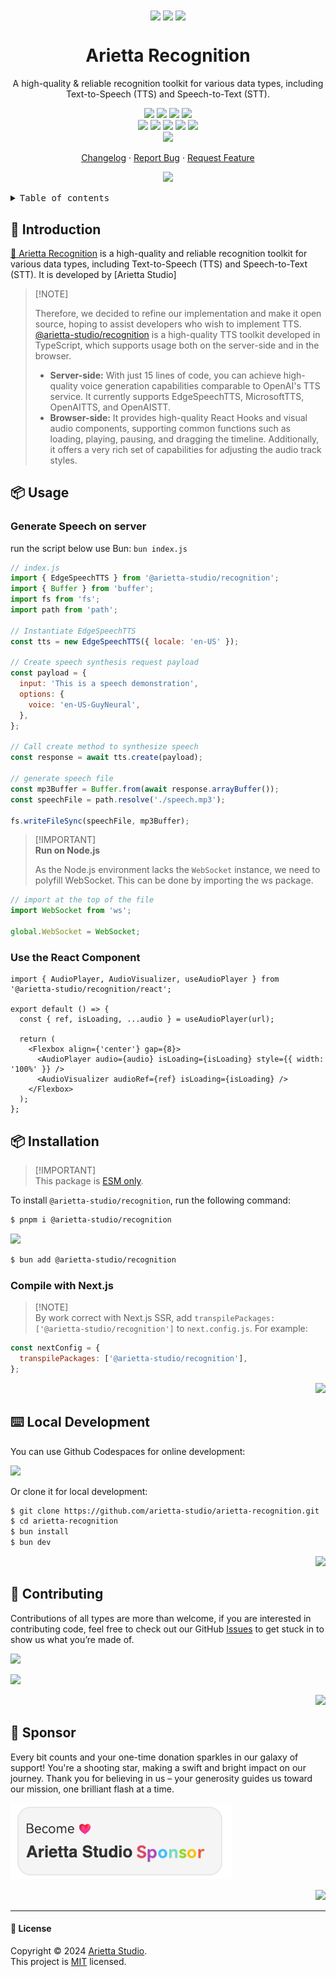 <div align="center"><a name="readme-top"></a>

<img height="120" src="https://unpkg.com/@arietta-studio/assets-logo@latest/assets/logo-3d.webp" style="vertical-align: middle;">
<img height="120" src="https://gw.alipayobjects.com/zos/kitchen/qJ3l3EPsdW/split.svg" style="vertical-align: middle;">
<img height="120" src="https://unpkg.com/@arietta-studio/assets-emoji@latest/assets/microphone.webp" style="vertical-align: middle;">

<h1>Arietta Recognition</h1>

A high-quality & reliable recognition toolkit for various data types, including Text-to-Speech (TTS) and Speech-to-Text (STT).

[![][npm-release-shield]][npm-release-link]
[![][github-releasedate-shield]][github-releasedate-link]
[![][github-action-test-shield]][github-action-test-link]
[![][github-action-release-shield]][github-action-release-link]<br/>
[![][github-contributors-shield]][github-contributors-link]
[![][github-forks-shield]][github-forks-link]
[![][github-stars-shield]][github-stars-link]
[![][github-issues-shield]][github-issues-link]
[![][github-license-shield]][github-license-link]<br/>
[![][sponsor-shield]][sponsor-link]

[Changelog](./CHANGELOG.md) · [Report Bug][github-issues-link] · [Request Feature][github-issues-link]

![](https://raw.githubusercontent.com/andreasbm/readme/master/assets/lines/rainbow.png)

</div>

<details>
<summary><kbd>Table of contents</kbd></summary>

#### TOC

- [📖 Introduction](#-introduction)
- [📦 Usage](#-usage)
  - [Generate Speech on server](#generate-speech-on-server)
  - [Use the React Component](#use-the-react-component)
- [📦 Installation](#-installation)
  - [Compile with Next.js](#compile-with-nextjs)
- [⌨️ Local Development](#️-local-development)
- [🤝 Contributing](#-contributing)
- [🩷 Sponsor](#-sponsor)
- [🔗 More Products](#-more-products)

####

</details>

## 📖 Introduction

[🤖 Arietta Recognition](https://github.com/arietta-studio/arietta-recognition) is a high-quality and reliable recognition toolkit for various data types, including Text-to-Speech (TTS) and Speech-to-Text (STT). It is developed by [Arietta Studio]

> \[!NOTE]
>
> Therefore, we decided to refine our implementation and make it open source, hoping to assist developers who wish to implement TTS.
> [@arietta-studio/recognition][npm-release-link] is a high-quality TTS toolkit developed in TypeScript, which supports usage both on the server-side and in the browser.
>
> - **Server-side:** With just 15 lines of code, you can achieve high-quality voice generation capabilities comparable to OpenAI's TTS service. It currently supports EdgeSpeechTTS, MicrosoftTTS, OpenAITTS, and OpenAISTT.
> - **Browser-side:** It provides high-quality React Hooks and visual audio components, supporting common functions such as loading, playing, pausing, and dragging the timeline. Additionally, it offers a very rich set of capabilities for adjusting the audio track styles.

## 📦 Usage

### Generate Speech on server

run the script below use Bun: `bun index.js`

```js
// index.js
import { EdgeSpeechTTS } from '@arietta-studio/recognition';
import { Buffer } from 'buffer';
import fs from 'fs';
import path from 'path';

// Instantiate EdgeSpeechTTS
const tts = new EdgeSpeechTTS({ locale: 'en-US' });

// Create speech synthesis request payload
const payload = {
  input: 'This is a speech demonstration',
  options: {
    voice: 'en-US-GuyNeural',
  },
};

// Call create method to synthesize speech
const response = await tts.create(payload);

// generate speech file
const mp3Buffer = Buffer.from(await response.arrayBuffer());
const speechFile = path.resolve('./speech.mp3');

fs.writeFileSync(speechFile, mp3Buffer);
```

> \[!IMPORTANT]\
> **Run on Node.js**
>
> As the Node.js environment lacks the `WebSocket` instance, we need to polyfill WebSocket. This can be done by importing the ws package.

```js
// import at the top of the file
import WebSocket from 'ws';

global.WebSocket = WebSocket;
```

### Use the React Component

```tsx
import { AudioPlayer, AudioVisualizer, useAudioPlayer } from '@arietta-studio/recognition/react';

export default () => {
  const { ref, isLoading, ...audio } = useAudioPlayer(url);

  return (
    <Flexbox align={'center'} gap={8}>
      <AudioPlayer audio={audio} isLoading={isLoading} style={{ width: '100%' }} />
      <AudioVisualizer audioRef={ref} isLoading={isLoading} />
    </Flexbox>
  );
};
```

## 📦 Installation

> \[!IMPORTANT]\
> This package is [ESM only](https://gist.github.com/sindresorhus/a39789f98801d908bbc7ff3ecc99d99c).

To install `@arietta-studio/recognition`, run the following command:

```bash
$ pnpm i @arietta-studio/recognition
```

[![][bun-shield]][bun-link]

```bash
$ bun add @arietta-studio/recognition
```

### Compile with Next.js

> \[!NOTE]\
> By work correct with Next.js SSR, add `transpilePackages: ['@arietta-studio/recognition']` to `next.config.js`. For example:

```js
const nextConfig = {
  transpilePackages: ['@arietta-studio/recognition'],
};
```

<div align="right">

[![][back-to-top]](#readme-top)

</div>

## ⌨️ Local Development

You can use Github Codespaces for online development:

[![][github-codespace-shield]][github-codespace-link]

Or clone it for local development:

```bash
$ git clone https://github.com/arietta-studio/arietta-recognition.git
$ cd arietta-recognition
$ bun install
$ bun dev
```

<div align="right">

[![][back-to-top]](#readme-top)

</div>

## 🤝 Contributing

Contributions of all types are more than welcome, if you are interested in contributing code, feel free to check out our GitHub [Issues][github-issues-link] to get stuck in to show us what you’re made of.

[![][pr-welcome-shield]][pr-welcome-link]

[![][github-contrib-shield]][github-contrib-link]

<div align="right">

[![][back-to-top]](#readme-top)

</div>

## 🩷 Sponsor

Every bit counts and your one-time donation sparkles in our galaxy of support! You're a shooting star, making a swift and bright impact on our journey. Thank you for believing in us – your generosity guides us toward our mission, one brilliant flash at a time.

<a href="https://opencollective.com/arietta-studio" target="_blank">
  <picture>
    <source media="(prefers-color-scheme: dark)" srcset="https://github.com/arietta-studio/.github/blob/master/static/sponsor-dark.png?raw=true">
    <img  src="https://github.com/arietta-studio/.github/blob/master/static/sponsor-light.png?raw=true">
  </picture>
</a>

<div align="right">

[![][back-to-top]](#readme-top)

</div>

---

#### 📝 License

Copyright © 2024 [Arietta Studio][profile-link]. <br />
This project is [MIT](./LICENSE) licensed.

[back-to-top]: https://img.shields.io/badge/-BACK_TO_TOP-black?style=flat-square
[bun-link]: https://bun.sh
[bun-shield]: https://img.shields.io/badge/-speedup%20with%20bun-black?logo=bun&style=for-the-badge
[github-action-release-link]: https://github.com/arietta-studio/arietta-recognition/actions/workflows/release.yml
[github-action-release-shield]: https://img.shields.io/github/actions/workflow/status/arietta-studio/arietta-recognition/release.yml?label=release&labelColor=black&logo=githubactions&logoColor=white&style=flat-square
[github-action-test-link]: https://github.com/arietta-studio/arietta-recognition/actions/workflows/test.yml
[github-action-test-shield]: https://img.shields.io/github/actions/workflow/status/arietta-studio/arietta-recognition/test.yml?label=test&labelColor=black&logo=githubactions&logoColor=white&style=flat-square
[github-codespace-link]: https://codespaces.new/arietta-studio/arietta-recognition
[github-codespace-shield]: https://github.com/codespaces/badge.svg
[github-contrib-link]: https://github.com/arietta-studio/arietta-recognition/graphs/contributors
[github-contrib-shield]: https://contrib.rocks/image?repo=arietta-studio%2Farietta-recognition
[github-contributors-link]: https://github.com/arietta-studio/arietta-recognition/graphs/contributors
[github-contributors-shield]: https://img.shields.io/github/contributors/arietta-studio/arietta-recognition?color=c4f042&labelColor=black&style=flat-square
[github-forks-link]: https://github.com/arietta-studio/arietta-recognition/network/members
[github-forks-shield]: https://img.shields.io/github/forks/arietta-studio/arietta-recognition?color=8ae8ff&labelColor=black&style=flat-square
[github-issues-link]: https://github.com/arietta-studio/arietta-recognition/issues
[github-issues-shield]: https://img.shields.io/github/issues/arietta-studio/arietta-recognition?color=ff80eb&labelColor=black&style=flat-square
[github-license-link]: https://github.com/arietta-studio/arietta-recognition/blob/main/LICENSE
[github-license-shield]: https://img.shields.io/github/license/arietta-studio/arietta-recognition?color=white&labelColor=black&style=flat-square
[github-releasedate-link]: https://github.com/arietta-studio/arietta-recognition/releases
[github-releasedate-shield]: https://img.shields.io/github/release-date/arietta-studio/arietta-recognition?labelColor=black&style=flat-square
[github-stars-link]: https://github.com/arietta-studio/arietta-recognition/network/stargazers
[github-stars-shield]: https://img.shields.io/github/stars/arietta-studio/arietta-recognition?color=ffcb47&labelColor=black&style=flat-square
[npm-release-link]: https://www.npmjs.com/package/@arietta-studio/recognition
[npm-release-shield]: https://img.shields.io/npm/v/@arietta-studio/recognition?color=369eff&labelColor=black&logo=npm&logoColor=white&style=flat-square
[pr-welcome-link]: https://github.com/arietta-studio/arietta-recognition/pulls
[pr-welcome-shield]: https://img.shields.io/badge/%F0%9F%A4%AF%20PR%20WELCOME-%E2%86%92-ffcb47?labelColor=black&style=for-the-badge
[profile-link]: https://github.com/arietta-studio
[sponsor-link]: https://opencollective.com/arietta-studio 'Become 🩷 Arietta Studio Sponsor'
[sponsor-shield]: https://img.shields.io/badge/-Sponsor%20Arietta-Studio-f04f88?logo=opencollective&logoColor=white&style=flat-square
